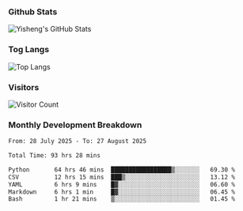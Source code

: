 ### Github Stats
![Yisheng's GitHub Stats](https://github-readme-stats-9qabuvhk1-gongyisheng.vercel.app/api?username=gongyisheng&count_private=true&show_icons=true)
### Tog Langs
![Top Langs](https://github-readme-stats-9qabuvhk1-gongyisheng.vercel.app/api/top-langs/?username=gongyisheng&layout=compact)
### Visitors
![Visitor Count](https://profile-counter.glitch.me/gongyisheng/count.svg)
### Monthly Development Breakdown
<!--START_SECTION:waka-->

```txt
From: 28 July 2025 - To: 27 August 2025

Total Time: 93 hrs 28 mins

Python       64 hrs 46 mins  █████████████████▒░░░░░░░   69.30 %
CSV          12 hrs 15 mins  ███▒░░░░░░░░░░░░░░░░░░░░░   13.12 %
YAML         6 hrs 9 mins    █▓░░░░░░░░░░░░░░░░░░░░░░░   06.60 %
Markdown     6 hrs 1 min     █▓░░░░░░░░░░░░░░░░░░░░░░░   06.45 %
Bash         1 hr 21 mins    ▒░░░░░░░░░░░░░░░░░░░░░░░░   01.45 %
```

<!--END_SECTION:waka-->
